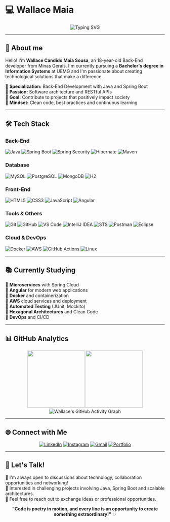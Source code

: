 # 💻 Wallace Maia

<div align="center">

![Typing SVG](https://readme-typing-svg.demolab.com?font=Fira+Code&weight=500&size=28&pause=1000&color=6DB33F&center=true&vCenter=true&width=600&lines=Back-End+Java+Developer;Information+Systems;Spring+Boot+Enthusiast)

</div>

---

## 🚀 About me

Hello! I'm **Wallace Candido Maia Sousa**, an 18-year-old Back-End developer from Minas Gerais. I'm currently pursuing a **Bachelor's degree in Information Systems** at UEMG and I'm passionate about creating technological solutions that make a difference.

🔹 **Specialization:** Back-End Development with Java and Spring Boot  
🔹 **Passion:** Software architecture and RESTful APIs  
🔹 **Goal:** Contribute to projects that positively impact society  
🔹 **Mindset:** Clean code, best practices and continuous learning  

---

## 🛠️ Tech Stack

### **Back-End**
![Java](https://img.shields.io/badge/Java-ED8B00?style=for-the-badge&logo=openjdk&logoColor=white)
![Spring Boot](https://img.shields.io/badge/Spring%20Boot-6DB33F?style=for-the-badge&logo=spring&logoColor=white)
![Spring Security](https://img.shields.io/badge/Spring%20Security-6DB33F?style=for-the-badge&logo=springsecurity&logoColor=white)
![Hibernate](https://img.shields.io/badge/Hibernate-59666C?style=for-the-badge&logo=hibernate&logoColor=white)
![Maven](https://img.shields.io/badge/Apache%20Maven-C71A36?style=for-the-badge&logo=apachemaven&logoColor=white)

### **Database**
![MySQL](https://img.shields.io/badge/MySQL-4479A1?style=for-the-badge&logo=mysql&logoColor=white)
![PostgreSQL](https://img.shields.io/badge/PostgreSQL-316192?style=for-the-badge&logo=postgresql&logoColor=white)
![MongoDB](https://img.shields.io/badge/MongoDB-47A248?style=for-the-badge&logo=mongodb&logoColor=white)
![H2](https://img.shields.io/badge/H2%20Database-003B57?style=for-the-badge&logo=h2&logoColor=white)

### **Front-End**
![HTML5](https://img.shields.io/badge/HTML5-E34F26?style=for-the-badge&logo=html5&logoColor=white)
![CSS3](https://img.shields.io/badge/CSS3-1572B6?style=for-the-badge&logo=css3&logoColor=white)
![JavaScript](https://img.shields.io/badge/JavaScript-F7DF1E?style=for-the-badge&logo=javascript&logoColor=black)
![Angular](https://img.shields.io/badge/Angular-DD0031?style=for-the-badge&logo=angular&logoColor=white)

### **Tools & Others**
![Git](https://img.shields.io/badge/Git-F05032?style=for-the-badge&logo=git&logoColor=white)
![GitHub](https://img.shields.io/badge/GitHub-181717?style=for-the-badge&logo=github&logoColor=white)
![VS Code](https://img.shields.io/badge/VS%20Code-007ACC?style=for-the-badge&logo=visualstudiocode&logoColor=white)
![IntelliJ IDEA](https://img.shields.io/badge/IntelliJ%20IDEA-000000?style=for-the-badge&logo=intellijidea&logoColor=white)
![STS](https://img.shields.io/badge/STS-6DB33F?style=for-the-badge&logo=spring&logoColor=white)
![Postman](https://img.shields.io/badge/Postman-FF6C37?style=for-the-badge&logo=postman&logoColor=white)
![Eclipse](https://img.shields.io/badge/Eclipse-2C2255?style=for-the-badge&logo=eclipseide&logoColor=white)

### **Cloud & DevOps**
![Docker](https://img.shields.io/badge/Docker-2496ED?style=for-the-badge&logo=docker&logoColor=white)
![AWS](https://img.shields.io/badge/AWS-232F3E?style=for-the-badge&logo=amazonwebservices&logoColor=white)
![GitHub Actions](https://img.shields.io/badge/GitHub%20Actions-2088FF?style=for-the-badge&logo=githubactions&logoColor=white)
![Linux](https://img.shields.io/badge/Linux-FCC624?style=for-the-badge&logo=linux&logoColor=black)

---


## 📚 Currently Studying

🔸 **Microservices** with Spring Cloud  
🔸 **Angular** for modern web applications  
🔸 **Docker** and containerization  
🔸 **AWS** cloud services and deployment  
🔸 **Automated Testing** (JUnit, Mockito)  
🔸 **Hexagonal Architectures** and Clean Code  
🔸 **DevOps** and CI/CD  

---

## 📊 GitHub Analytics

<div align="center">
  <img height="180em" src="https://github-readme-stats.vercel.app/api?username=wallacemaia2007&show_icons=true&theme=dark&include_all_commits=true&count_private=true&hide_border=true&bg_color=0d1117"/>
  <img height="180em" src="https://github-readme-stats.vercel.app/api/top-langs/?username=wallacemaia2007&layout=compact&langs_count=8&theme=dark&hide_border=true&bg_color=0d1117"/>
</div>

<div align="center">
  <img src="https://github-readme-activity-graph.vercel.app/graph?username=wallacemaia2007&bg_color=0d1117&color=ffffff&line=ffffff&point=ffffff&area=true&hide_border=true" alt="Wallace's GitHub Activity Graph"/>
</div>

---


## 🌐 Connect with Me

<div align="center">

[![LinkedIn](https://img.shields.io/badge/LinkedIn-0077B5?style=for-the-badge&logo=linkedin&logoColor=white)](https://www.linkedin.com/in/wallacemaia-dev/)
[![Instagram](https://img.shields.io/badge/-Instagram-%23E4405F?style=for-the-badge&logo=instagram&logoColor=white)](https://www.instagram.com/wallace_maia._/)
[![Gmail](https://img.shields.io/badge/Gmail-333333?style=for-the-badge&logo=gmail&logoColor=red)](mailto:wallacemaia@example.com)
[![Portfolio](https://img.shields.io/badge/Portfolio-FF5722?style=for-the-badge&logo=todoist&logoColor=white)](#)

</div>

---

## 🤝 Let's Talk!

💬 I'm always open to discussions about technology, collaboration opportunities and networking!  
🚀 Interested in challenging projects involving Java, Spring Boot and scalable architectures.  
📧 Feel free to reach out to exchange ideas or professional opportunities.

<div align="center">
  

**"Code is poetry in motion, and every line is an opportunity to create something extraordinary!"** ✨

</div>
